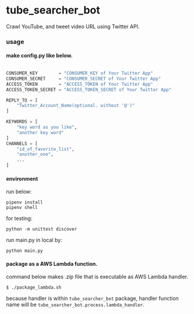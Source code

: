 # tube_searcher_bot

Crawl YouTube, and tweet video URL using Twitter API.

### usage

#### make config.py like below.

```.py

CONSUMER_KEY        = "CONSUMER_KEY of Your Twitter App"
CONSUMER_SECRET     = "CONSUMER_SECRET of Your Twitter App"
ACCESS_TOKEN        = "ACCESS_TOKEN of Your Twitter App"
ACCESS_TOKEN_SECRET = "ACCESS_TOKEN_SECRET of Your Twitter App"

REPLY_TO = [
    "Twitter_Account_Name(optional. without '@')"
]

KEYWORDS = [
    "key word as you like",
    "another key word"
]
CHANNELS = [
    "id_of_favorite_list",
    "another_one",
    ...
]

```

#### environment

run below:
```
pipenv install
pipenv shell
```

for testing:
```
python -m unittest discover
```

run main.py in local by:
```
python main.py
```

#### package as a AWS Lambda function.

command below makes .zip file that is executable as AWS Lambda handler.

```
$ ./package_lambda.sh
```

because handler is within `tube_searcher_bot` package, handler function name will be `tube_searcher_bot.process.lambda_handler`.